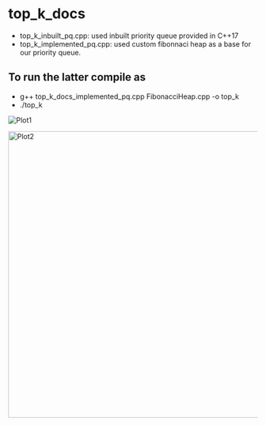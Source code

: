 # top_k_docs

- top_k_inbuilt_pq.cpp: used inbuilt priority queue provided in C++17
- top_k_implemented_pq.cpp: used custom fibonnaci heap as a base for our priority queue.

## To run the latter compile as
- g++ top_k_docs_implemented_pq.cpp FibonacciHeap.cpp -o top_k
- ./top_k

![Plot1](https://github.com/dhruvkumaragrawal85/top_k_docs/assets/110057140/936ad308-219f-4047-80a7-acec547580b5)


<img width="580" alt="Plot2" src="https://github.com/dhruvkumaragrawal85/top_k_docs/assets/110057140/e8084464-0739-4cc2-a78a-7a8bf0e11806">
